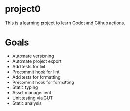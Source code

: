 # project0
This is a learning project to learn Godot and Github actions.

# Goals
* Automate versioning
* Automate project export
* Add tests for lint
* Precommit hook for lint
* Add tests for formatting
* Precommit hook for formatting
* Static typing
* Asset management
* Unit testing via GUT
* Static analysis